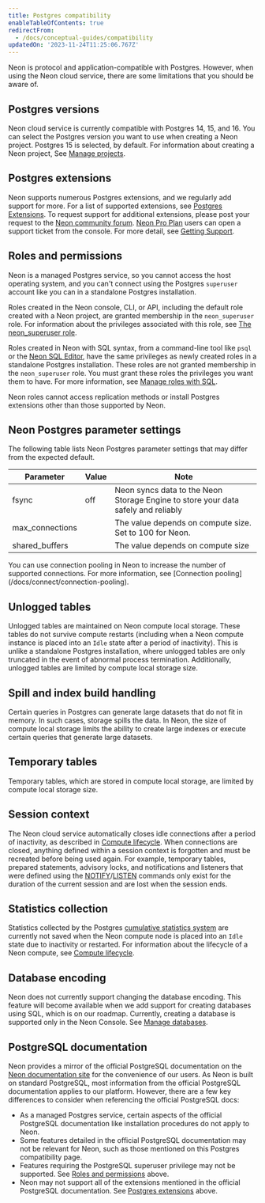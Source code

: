 ```yaml
---
title: Postgres compatibility
enableTableOfContents: true
redirectFrom:
  - /docs/conceptual-guides/compatibility
updatedOn: '2023-11-24T11:25:06.767Z'
---
```


Neon is protocol and application-compatible with Postgres. However, when using the Neon cloud service, there are some limitations that you should be aware of.

## Postgres versions

Neon cloud service is currently compatible with Postgres 14, 15, and 16. You can select the Postgres version you want to use when creating a Neon project. Postgres 15 is selected, by default. For information about creating a Neon project, See [Manage projects](/docs/manage/projects).

## Postgres extensions

Neon supports numerous Postgres extensions, and we regularly add support for more. For a list of supported extensions, see [Postgres Extensions](/docs/extensions/pg-extensions). To request support for additional extensions, please post your request to the [Neon community forum](https://community.neon.tech/). [Neon Pro Plan](/docs/introduction/pro-plan) users can open a support ticket from the console. For more detail, see [Getting Support](/docs/introduction/support).

## Roles and permissions

Neon is a managed Postgres service, so you cannot access the host operating system, and you can't connect using the Postgres `superuser` account like you can in a standalone Postgres installation.

Roles created in the Neon console, CLI, or API, including the default role created with a Neon project, are granted membership in the `neon_superuser` role. For information about the privileges associated with this role, see [The neon_superuser role](/docs/manage/roles#the-neonsuperuser-role).

Roles created in Neon with SQL syntax, from a command-line tool like `psql` or the [Neon SQL Editor](/docs/connect/query-with-psql-editor), have the same privileges as newly created roles in a standalone Postgres installation. These roles are not granted membership in the `neon_superuser` role. You must grant these roles the privileges you want them to have. For more information, see [Manage roles with SQL](/docs/manage/roles#manage-roles-with-sql).

Neon roles cannot access replication methods or install Postgres extensions other than those supported by Neon.

<a id="default-parameters/"></a>

## Neon Postgres parameter settings

The following table lists Neon Postgres parameter settings that may differ from the expected default.

| Parameter       | Value   | Note                                                                              |
| --------------- | ------- | --------------------------------------------------------------------------------- |
| fsync           | off     | Neon syncs data to the Neon Storage Engine to store your data safely and reliably |
| max_connections |         | The value depends on compute size. Set to 100 for Neon.          |
| shared_buffers  |         | The value depends on compute size                                                 |

<Admonition type="note">
You can use connection pooling in Neon to increase the number of supported connections. For more information, see [Connection pooling](/docs/connect/connection-pooling).
</Admonition>

## Unlogged tables

Unlogged tables are maintained on Neon compute local storage. These tables do not survive compute restarts (including when a Neon compute instance is placed into an `Idle` state after a period of inactivity). This is unlike a standalone Postgres installation, where unlogged tables are only truncated in the event of abnormal process termination. Additionally, unlogged tables are limited by compute local storage size.

## Spill and index build handling

Certain queries in Postgres can generate large datasets that do not fit in memory. In such cases, storage spills the data. In Neon, the size of compute local storage limits the ability to create large indexes or execute certain queries that generate large datasets.

## Temporary tables

Temporary tables, which are stored in compute local storage, are limited by compute local storage size.

## Session context

The Neon cloud service automatically closes idle connections after a period of inactivity, as described in [Compute lifecycle](/docs/conceptual-guides/compute-lifecycle/). When connections are closed, anything defined within a session context is forgotten and must be recreated before being used again. For example, temporary tables, prepared statements, advisory locks, and notifications and listeners that were defined using the [NOTIFY](https://www.postgresql.org/docs/14/sql-notify.html)/[LISTEN](https://www.postgresql.org/docs/14/sql-listen.html) commands only exist for the duration of the current session and are lost when the session ends.

## Statistics collection

Statistics collected by the Postgres [cumulative statistics system](https://www.postgresql.org/docs/14/monitoring-stats.html) are currently not saved when the Neon compute node is placed into an `Idle` state due to inactivity or restarted. For information about the lifecycle of a Neon compute, see [Compute lifecycle](/docs/conceptual-guides/compute-lifecycle/).

## Database encoding

Neon does not currently support changing the database encoding. This feature will become available when we add support for creating databases using SQL, which is on our roadmap. Currently, creating a database is supported only in the Neon Console. See [Manage databases](/docs/manage/databases).

## PostgreSQL documentation

Neon provides a mirror of the official PostgreSQL documentation on the [Neon documentation site](https://neon.tech/docs/introduction) for the convenience of our users. As Neon is built on standard PostgreSQL, most information from the official PostgreSQL documentation applies to our platform. However, there are a few key differences to consider when referencing the official PostgreSQL docs:

- As a managed Postgres service, certain aspects of the official PostgreSQL documentation like installation procedures do not apply to Neon.
- Some features detailed in the official PostgreSQL documentation may not be relevant for Neon, such as those mentioned on this Postgres compatibility page.
- Features requiring the PostgreSQL superuser privilege may not be supported. See [Roles and permissions](#roles-and-permissions) above.
- Neon may not support all of the extensions mentioned in the official PostgreSQL documentation. See [Postgres extensions](#postgres-extensions) above.

<NeedHelp/>
